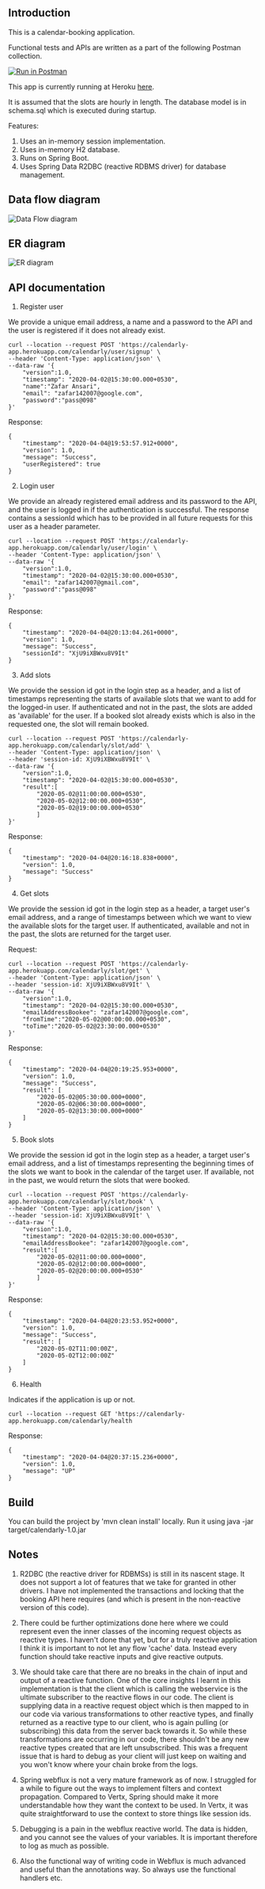 Introduction
------------

This is a calendar-booking application.

Functional tests and APIs are written as a part of the following Postman collection.

[![Run in Postman](https://run.pstmn.io/button.svg)](https://app.getpostman.com/run-collection/5b67adc20c80dff9d781)

This app is currently running at Heroku [here](https://calendarly-app.herokuapp.com/calendarly/health).

It is assumed that the slots are hourly in length. The database model is in schema.sql which is executed during startup.

Features:

1. Uses an in-memory session implementation.
2. Uses in-memory H2 database.
3. Runs on Spring Boot.
4. Uses Spring Data R2DBC (reactive RDBMS driver) for database management.

Data flow diagram
-----------------
![Data Flow diagram](data-flow.png "Calendarly Data flow diagram")

ER diagram
------------
![ER diagram](erd-calendarly.png "Calendarly ER diagram")

API documentation
-----------------
1. Register user

We provide a unique email address, a name and a password to the API and the user is registered if it does not already exist.

```
curl --location --request POST 'https://calendarly-app.herokuapp.com/calendarly/user/signup' \
--header 'Content-Type: application/json' \
--data-raw '{
	"version":1.0,
	"timestamp": "2020-04-02@15:30:00.000+0530",
	"name":"Zafar Ansari",
	"email": "zafar142007@google.com",
	"password":"pass@098"
}'
```

Response:

```
{
    "timestamp": "2020-04-04@19:53:57.912+0000",
    "version": 1.0,
    "message": "Success",
    "userRegistered": true
}
```

2. Login user

We provide an already registered email address and its password to the API, and the user is logged in if the authentication is successful. The response contains a sessionId which has to be provided in all future requests for this user as a header parameter.

```
curl --location --request POST 'https://calendarly-app.herokuapp.com/calendarly/user/login' \
--header 'Content-Type: application/json' \
--data-raw '{
	"version":1.0,
	"timestamp": "2020-04-02@15:30:00.000+0530",
	"email": "zafar142007@gmail.com",
	"password":"pass@098"
}'
```

Response:

```
{
    "timestamp": "2020-04-04@20:13:04.261+0000",
    "version": 1.0,
    "message": "Success",
    "sessionId": "XjU9iXBWxu8V9It"
}
```

3. Add slots

We provide the session id got in the login step as a header, and a list of timestamps representing the starts of available slots that we want to add for the logged-in user. If authenticated and not in the past, the slots are added as 'available' for the user. If a booked slot already exists which is also in the requested one, the slot will remain booked.

```
curl --location --request POST 'https://calendarly-app.herokuapp.com/calendarly/slot/add' \
--header 'Content-Type: application/json' \
--header 'session-id: XjU9iXBWxu8V9It' \
--data-raw '{
	"version":1.0,
	"timestamp": "2020-04-02@15:30:00.000+0530",
	"result":[
		"2020-05-02@11:00:00.000+0530",
		"2020-05-02@12:00:00.000+0530",
		"2020-05-02@19:00:00.000+0530"
		]
}'
```

Response:

```
{
    "timestamp": "2020-04-04@20:16:18.838+0000",
    "version": 1.0,
    "message": "Success"
}
```

4. Get slots

We provide the session id got in the login step as a header, a target user's email address, and a range of timestamps between which we want to view the available slots for the target user. If authenticated, available and not in the past, the slots are returned for the target user.

Request:

```
curl --location --request POST 'https://calendarly-app.herokuapp.com/calendarly/slot/get' \
--header 'Content-Type: application/json' \
--header 'session-id: XjU9iXBWxu8V9It' \
--data-raw '{
	"version":1.0,
	"timestamp": "2020-04-02@15:30:00.000+0530",
	"emailAddressBookee": "zafar142007@google.com",
	"fromTime":"2020-05-02@00:00:00.000+0530",
	"toTime":"2020-05-02@23:30:00.000+0530"
}'
```

Response:

```
{
    "timestamp": "2020-04-04@20:19:25.953+0000",
    "version": 1.0,
    "message": "Success",
    "result": [
        "2020-05-02@05:30:00.000+0000",
        "2020-05-02@06:30:00.000+0000",
        "2020-05-02@13:30:00.000+0000"
    ]
}
```


5. Book slots

We provide the session id got in the login step as a header, a target user's email address, and a list of timestamps representing the beginning times of the slots we want to book in the calendar of the target user. If available, not in the past, we would return the slots that were booked.

```
curl --location --request POST 'https://calendarly-app.herokuapp.com/calendarly/slot/book' \
--header 'Content-Type: application/json' \
--header 'session-id: XjU9iXBWxu8V9It' \
--data-raw '{
	"version":1.0,
	"timestamp": "2020-04-02@15:30:00.000+0530",
	"emailAddressBookee": "zafar142007@google.com",
	"result":[
		"2020-05-02@11:00:00.000+0000",
		"2020-05-02@12:00:00.000+0000",
		"2020-05-02@20:00:00.000+0530"
		]
}'
```

Response:

```
{
    "timestamp": "2020-04-04@20:23:53.952+0000",
    "version": 1.0,
    "message": "Success",
    "result": [
        "2020-05-02T11:00:00Z",
        "2020-05-02T12:00:00Z"
    ]
}
```

6. Health

Indicates if the application is up or not.

```
curl --location --request GET 'https://calendarly-app.herokuapp.com/calendarly/health
```

Response:

```
{
    "timestamp": "2020-04-04@20:37:15.236+0000",
    "version": 1.0,
    "message": "UP"
}
```

Build
------

You can build the project by 'mvn clean install' locally. Run it using java -jar target/calendarly-1.0.jar

Notes
------

1. R2DBC (the reactive driver for RDBMSs) is still in its nascent stage. It does not support a lot of
features that we take for granted in other drivers. I have not implemented the transactions and locking
that the booking API here requires (and which is present in the non-reactive version of this code).

2. There could be further optimizations done here where we could represent even the inner classes of the
incoming request objects as reactive types. I haven't done that yet, but for a truly reactive application
I think it is important to not let any flow 'cache' data. Instead every function should take reactive inputs
and give reactive outputs.

3. We should take care that there are no breaks in the chain of input and output of a reactive function.
One of the core insights I learnt in this implementation is that the client which is calling the
webservice is the ultimate subscriber to the reactive flows in our code. The client is supplying data
in a reactive request object which is then mapped to in our code via various transformations to other reactive types,
and finally returned as a reactive type to our client, who is again pulling (or subscribing) this data from the server
back towards it. So while these transformations are occurring in our code, there shouldn't be any new
reactive types created that are left unsubscribed. This was a frequent issue that is hard to debug as your
client will just keep on waiting and you won't know where your chain broke from the logs.

4. Spring webflux is not a very mature framework as of now. I struggled for a while to figure out the ways
to implement filters and context propagation. Compared to Vertx, Spring should make it more understandable
how they want the context to be used. In Vertx, it was quite straightforward to use the context to store
 things like session ids.

5. Debugging is a pain in the webflux reactive world. The data is hidden, and you cannot see the values of your variables.
It is important therefore to log as much as possible.

6. Also the functional way of writing code in Webflux is much advanced and useful than the annotations way.
So always use the functional handlers etc.